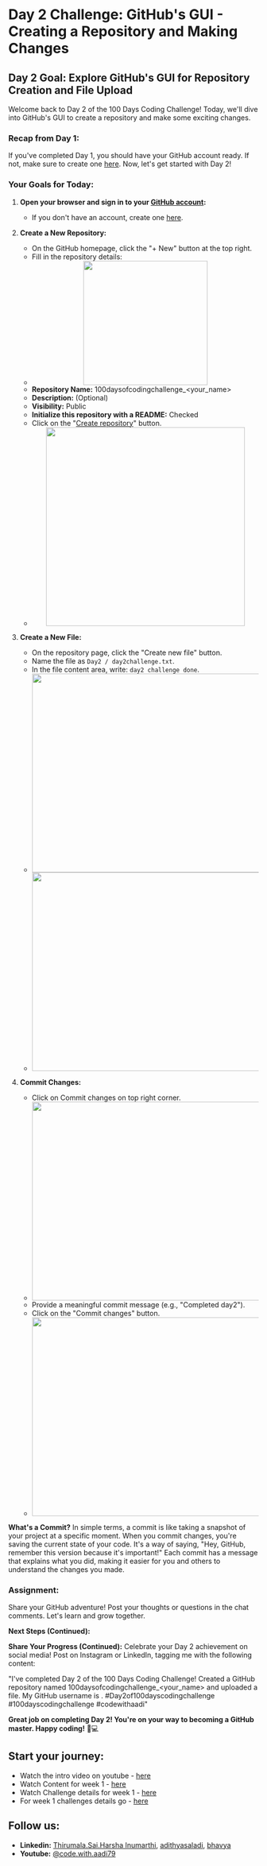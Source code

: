 # Day 2 Challenge: GitHub's GUI - Creating a Repository and Making Changes

## Day 2 Goal: Explore GitHub's GUI for Repository Creation and File Upload

Welcome back to Day 2 of the 100 Days Coding Challenge! Today, we'll dive into GitHub's GUI to create a repository and make some exciting changes.

### Recap from Day 1:

If you've completed Day 1, you should have your GitHub account ready. If not, make sure to create one [here](https://github.com/join). Now, let's get started with Day 2!

### Your Goals for Today:

1. **Open your browser and sign in to your [GitHub account](https://github.com/):**

   - If you don't have an account, create one [here](https://github.com/join).

2. **Create a New Repository:**

   - On the GitHub homepage, click the "+ New" button at the top right.
   - Fill in the repository details:
   - <center><img src="https://github.com/adithyasai/100daysofcodingchallenge/blob/week1/images/week1_ss1.png" width="250" height="250"></center>
   - **Repository Name:** 100daysofcodingchallenge_<your_name>
   - **Description:** (Optional)
   - **Visibility:** Public
   - **Initialize this repository with a README:** Checked
   - Click on the "[Create repository](https://github.com/new)" button.
   - <center><img src="https://github.com/adithyasai/100daysofcodingchallenge/blob/week1/images/week1_ss2.png" width="400" height="400"></center>

3. **Create a New File:**

   - On the repository page, click the "Create new file" button.
   - Name the file as `Day2 / day2challenge.txt`.
   - In the file content area, write: `day2 challenge done`.
   - <center><img src="https://github.com/adithyasai/100daysofcodingchallenge/blob/week1/images/week1_ss3.png" width="800" height="400"></center>
   - <center><img src="https://github.com/adithyasai/100daysofcodingchallenge/blob/week1/images/week1_ss4.png" width="800" height="400"></center>
   

4. **Commit Changes:**
   - Click on Commit changes on top right corner.
   - <center><img src="https://github.com/adithyasai/100daysofcodingchallenge/blob/week1/images/week1_ss5.png" width="800" height="400"></center>
   - Provide a meaningful commit message (e.g., "Completed day2").
   - Click on the "Commit changes" button.
   - <center><img src="https://github.com/adithyasai/100daysofcodingchallenge/blob/week1/images/week1_ss6.png" width="800" height="400"></center>


**What's a Commit?**
In simple terms, a commit is like taking a snapshot of your project at a specific moment. When you commit changes, you're saving the current state of your code. It's a way of saying, "Hey, GitHub, remember this version because it's important!" Each commit has a message that explains what you did, making it easier for you and others to understand the changes you made.

### Assignment:

Share your GitHub adventure! Post your thoughts or questions in the chat comments. Let's learn and grow together.

**Next Steps (Continued):**

**Share Your Progress (Continued):**
Celebrate your Day 2 achievement on social media! Post on Instagram or LinkedIn, tagging me with the following content:

"I've completed Day 2 of the 100 Days Coding Challenge! Created a GitHub repository named 100daysofcodingchallenge_<your_name> and uploaded a file. My GitHub username is <add your yourname here>. #Day2of100dayscodingchallenge #100dayscodingchallenge #codewithaadi"

**Great job on completing Day 2! You're on your way to becoming a GitHub master. Happy coding!** 🚀💻

## Start your journey:

- Watch the intro video on youtube - [here](https://youtu.be/6Cvz9qz6WNU?si=-ZWtOrZ_OiVXQt-d)
- Watch Content for week 1 - [here](https://www.youtube.com/watch?v=QyznE_qFpBI&t=550s)
- Watch Challenge details for week 1 - [here](https://www.youtube.com/watch?v=QUccY-DQoYc&t=4s)
- For week 1 challenges details go - [here](https://github.com/adithyasai/100daysofcodingchallenge/tree/main/Week1)


## Follow us:

- **Linkedin:** [Thirumala.Sai.Harsha Inumarthi](https://www.linkedin.com/in/saiharsha3377), [adithyasaladi](https://www.linkedin.com/in/adithyasaladi/), [bhavya](https://www.linkedin.com/in/bhavyasriy/)
- **Youtube:** [@code.with.aadi79](https://www.youtube.com/@Code.with.aadi79)
